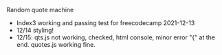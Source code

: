 Random quote machine
- Index3 working and passing test for freecodecamp 2021-12-13
- 12/14 styling!
- 12/15: qts.js not working, checked, html console, minor error "{" at the end. quotes.js working fine.
